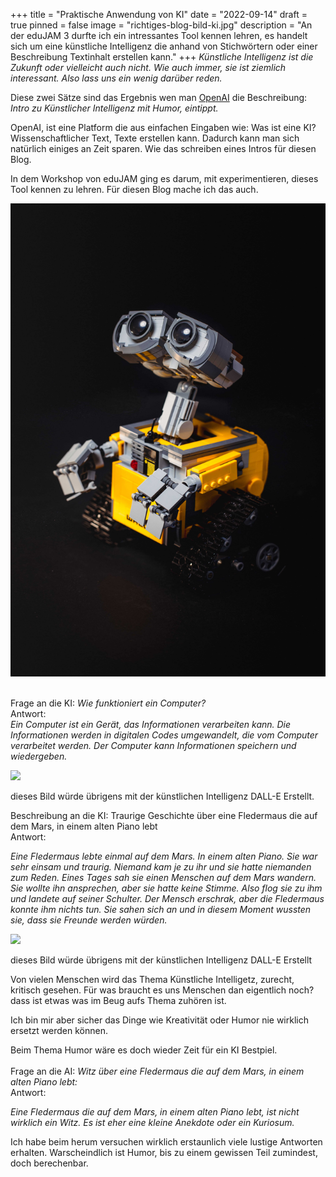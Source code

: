 +++
title = "Praktische Anwendung von KI"
date = "2022-09-14"
draft = true
pinned = false
image = "richtiges-blog-bild-ki.jpg"
description = "An der eduJAM 3 durfte ich ein intressantes Tool kennen lehren, es handelt sich um eine künstliche Intelligenz die anhand von Stichwörtern oder einer Beschreibung Textinhalt erstellen kann."
+++
*Künstliche Intelligenz ist die Zukunft oder vielleicht auch nicht. Wie auch immer, sie ist ziemlich interessant. Also lass uns ein wenig darüber reden.*

D﻿iese zwei Sätze sind das Ergebnis wen man [OpenAI](https://beta.openai.com/playground) die Beschreibung: *Intro zu Künstlicher Intelligenz mit Humor, eintippt.*

O﻿penAI, ist eine Platform die aus einfachen Eingaben wie: Was ist eine KI? Wissenschaftlicher Text, Texte erstellen kann. Dadurch kann man sich natürlich einiges an Zeit sparen. Wie das schreiben eines Intros für diesen Blog.

I﻿n dem Workshop von eduJAM ging es darum, mit experimentieren, dieses Tool kennen zu lehren. Für diesen Blog mache ich das auch.

![](jason-leung-idqvmcpfoci-unsplash-1-.jpg)

\
F﻿rage an die KI: *Wie funktioniert ein Computer?*\
Antwort:\
*Ein Computer ist ein Gerät, das Informationen verarbeiten kann. Die Informationen werden in digitalen Codes umgewandelt, die vom Computer verarbeitet werden. Der Computer kann Informationen speichern und wiedergeben.*

![](dall·e-2022-09-21-08.48.22-computer-at-the-mars-pixel-art.jpg)

dieses Bild würde übrigens mit der künstlichen Intelligenz DALL-E Erstellt.

Beschreibung an die KI: Traurige Geschichte über eine Fledermaus die auf dem Mars, in einem alten Piano lebt\
A﻿ntwort: 

*Eine Fledermaus lebte einmal auf dem Mars. In einem alten Piano. Sie war sehr einsam und traurig. Niemand kam je zu ihr und sie hatte niemanden zum Reden. Eines Tages sah sie einen Menschen auf dem Mars wandern. Sie wollte ihn ansprechen, aber sie hatte keine Stimme. Also flog sie zu ihm und landete auf seiner Schulter. Der Mensch erschrak, aber die Fledermaus konnte ihm nichts tun. Sie sahen sich an und in diesem Moment wussten sie, dass sie Freunde werden würden.*

![](dall·e-2022-09-21-08.44.18-fledermaus-auf-dem-mars-in-einem-piano-oil.jpg)

dieses Bild würde übrigens mit der künstlichen Intelligenz DALL-E Erstellt

V﻿on vielen Menschen wird das Thema Künstliche Intelligetz, zurecht, kritisch gesehen. Für was braucht es uns Menschen dan eigentlich noch? dass ist etwas was im Beug aufs Thema zuhören ist. 

I﻿ch bin mir aber sicher das Dinge wie Kreativität oder Humor nie wirklich ersetzt werden können. 

B﻿eim Thema Humor wäre es doch wieder Zeit für ein KI Bestpiel.\
\
F﻿rage an die AI: *Witz über eine Fledermaus die auf dem Mars, in einem alten Piano lebt:*\
A﻿ntwort: 

*Eine Fledermaus die auf dem Mars, in einem alten Piano lebt, ist nicht wirklich ein Witz. Es ist eher eine kleine Anekdote oder ein Kuriosum.*

Ich habe beim herum versuchen wirklich erstaunlich viele lustige Antworten erhalten. Warscheindlich ist Humor, bis zu einem gewissen Teil zumindest, doch berechenbar.